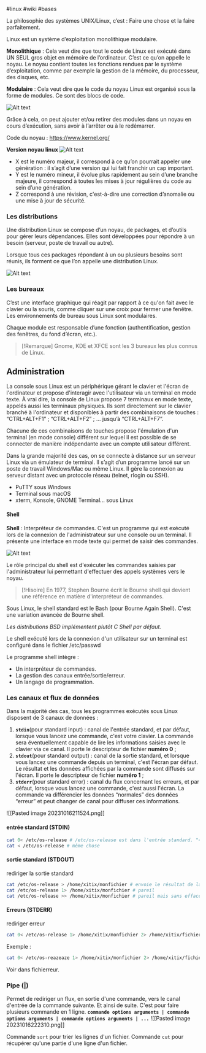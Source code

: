 #linux #wiki #bases

La philosophie des systèmes UNIX/Linux, c’est : Faire une chose et la faire parfaitement.

Linux est un système d’exploitation monolithique modulaire.

**Monolithique** : Cela veut dire que tout le code de Linux est exécuté dans UN SEUL gros objet en mémoire de l’ordinateur. C’est ce qu’on appelle le noyau.
Le noyau contient toutes les fonctions rendues par le système d’exploitation, comme par exemple la gestion de la mémoire, du processeur, des disques, etc.

**Modulaire** : Cela veut dire que le code du noyau Linux est organisé sous la forme de modules. Ce sont des blocs de code. 

![Alt text](image-2.png)

Grâce à cela, on peut ajouter et/ou retirer des modules dans un noyau en cours d’exécution, sans avoir à l’arrêter ou à le redémarrer.

Code du noyau : https://www.kernel.org/

**Version noyau linux**
![Alt text](image-1.png)

- X est le numéro majeur, il correspond à ce qu’on pourrait appeler une génération : il s’agit d’une version qui lui fait franchir un cap important.
- Y est le numéro mineur, il évolue plus rapidement au sein d’une branche majeure, il correspond à toutes les mises à jour régulières du code au sein d’une génération.
- Z correspond à une révision, c'est-à-dire une correction d’anomalie ou une mise à jour de sécurité. 

### Les distributions

Une distribution Linux se compose d’un noyau, de packages, et d’outils pour gérer leurs dépendances. Elles sont développées pour répondre à un besoin (serveur, poste de travail ou autre).

Lorsque tous ces packages répondant à un ou plusieurs besoins sont réunis, ils forment ce que l’on appelle une distribution Linux.

![Alt text](image-3.png)

### Les bureaux

C’est une interface graphique qui réagit par rapport à ce qu'on fait avec le clavier ou la souris,  comme cliquer sur une croix pour fermer une fenêtre. Les environnements de bureau sous Linux sont modulaires.

Chaque module est responsable d’une fonction (authentification, gestion des fenêtres, du fond d’écran, etc.).

>[!Remarque]
>Gnome, KDE et XFCE sont les 3 bureaux les plus connus de Linux.

## Administration

La console sous Linux est un périphérique gérant le clavier et l'écran de l'ordinateur et propose d'interagir avec l'utilisateur via un terminal en mode texte. 
À vrai dire, la console de Linux propose 7 terminaux en mode texte, appelés aussi les terminaux physiques. Ils sont directement sur le clavier branché à l'ordinateur et disponibles à partir des combinaisons de touches : “CTRL+ALT+F1” ; “CTRL+ALT+F2” ; … jusqu’à “CTRL+ALT+F7”.

Chacune de ces combinaisons de touches propose l'émulation d'un terminal (en mode console) différent sur lequel il est possible de se connecter de manière indépendante avec un compte utilisateur différent.

Dans la grande majorité des cas, on se connecte à distance sur un serveur Linux via un émulateur de terminal. Il s’agit d’un programme lancé sur un poste de travail Windows/Mac ou même Linux. Il gère la connexion au serveur distant avec un protocole réseau (telnet, rlogin ou SSH).
- PuTTY sous Windows
- Terminal sous macOS
- xterm, Konsole, GNOME Terminal... sous Linux

#### Shell

**Shell** : Interpréteur de commandes. C'est un programme qui est exécuté lors de la connexion de l'administrateur sur une console ou un terminal. Il présente une interface en mode texte qui permet de saisir des commandes.

![Alt text](image-4.png)

Le rôle principal du shell est d'exécuter les commandes saisies par l'administrateur lui permettant d'effectuer des appels systèmes vers le noyau.

>[!Hisoire]
>En 1977, Stephen Bourne écrit le Bourne shell qui devient une référence en matière d'interpréteur de commandes.

Sous Linux, le shell standard est le Bash (pour Bourne Again Shell). C'est une variation avancée de Bourne shell.

*Les distributions BSD implémentent plutôt C Shell par défaut.*

Le shell exécuté lors de la connexion d'un utilisateur sur un terminal est configuré dans le fichier  /etc/passwd  

Le programme shell intègre : 
- Un interpréteur de commandes.
- La gestion des canaux entrée/sortie/erreur.
- Un langage de programmation.

### Les canaux et flux de données

Dans la majorité des cas, tous les programmes exécutés sous Linux disposent de 3 canaux de données :

1. **`stdin`**(pour standard input) : canal de l'entrée standard, et par défaut, lorsque vous lancez une commande, c'est votre clavier. La commande sera éventuellement capable de lire les informations saisies avec le clavier via ce canal. Il porte le descripteur de fichier **numéro 0** ;
2. **`stdout`**(pour standard output) : canal de la sortie standard, et lorsque vous lancez une commande depuis un terminal, c'est l'écran par défaut. Le résultat et les données affichées par la commande sont diffusés sur l'écran. Il porte le descripteur de fichier **numéro 1** ;
3. **`stderr`**(pour standard error) : canal du flux concernant les erreurs, et par défaut, lorsque vous lancez une commande, c'est aussi l'écran. La commande va différencier les données “normales” des données “erreur” et peut changer de canal pour diffuser ces informations.

![[Pasted image 20231016211524.png]]

#### entrée standard (STDIN)
```bash
cat 0< /etc/os-release # /etc/os-release est dans l'entrée standard. "<0" est présent par défaut. Permet d'afficher le fichier os-release.
cat < /etc/os-release # même chose 
```

#### sortie standard (STDOUT)

rediriger la sortie standard
```bash
cat /etc/os-release > /home/xitix/monfichier # envoie le résultat de la commande "cat" dans monfichier.
cat /etc/os-release 1> /home/xitix/monfichier # pareil
cat /etc/os-release >> /home/xitix/monfichier # pareil mais sans effacer ce qui était déjà présent dans monfichier
```

#### Erreurs (STDERR)

rediriger erreur
```bash
cat 0< /etc/os-release 1> /home/xitix/monfichier 2> /home/xitix/fichierreur # envoie le résultat de la commande "cat" dans monfichier et les erreurs dans fichierreur.

```
Exemple : 
```bash
cat 0< /etc/os-reazeaze 1> /home/xitix/monfichier 2> /home/xitix/fichierreur
```
Voir dans fichierreur.

### Pipe (|)

Permet de rediriger un flux, en sortie d'une commande, vers le canal d'entrée de la commande suivante. Et ainsi de suite. C'est pour faire plusieurs commande en 1 ligne.
**`commande options arguments | commande options arguments | commande options arguments | ...`**
![[Pasted image 20231016222310.png]]

Commande `sort` pour trier les lignes d'un fichier. 
Commande `cut` pour récupérer qu'une partie d'une ligne d'un fichier.

